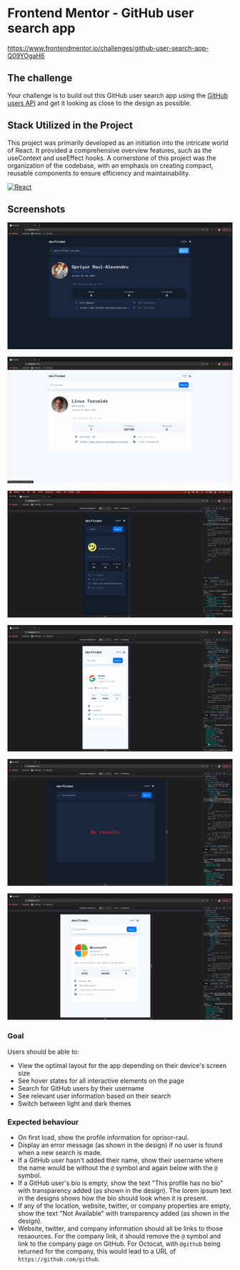 # Frontend Mentor - GitHub user search app

https://www.frontendmentor.io/challenges/github-user-search-app-Q09YOgaH6

## The challenge

Your challenge is to build out this GitHub user search app using the [GitHub users API](https://docs.github.com/en/rest/reference/users#get-a-user) and get it looking as close to the design as possible.

## Stack Utilized in the Project
This project was primarily developed as an initiation into the intricate world of React. It provided a comprehensive overview features, such as the useContext and useEffect hooks. A cornerstone of this project was the organization of the codebase, with an emphasis on creating compact, reusable components to ensure efficiency and maintainability.

[![React][React-Programming-Language]][React-url]

## Screenshots
![Desktop Dark Mode Screenshot](https://github.com/oprisor-raul/devfinder/blob/main/screenshots/desktop-dark.png)

![Desktop Light Mode Screenshot](https://github.com/oprisor-raul/devfinder/blob/main/screenshots/desktop-light.png)

![Mobile Dark Mode Screenshot](https://github.com/oprisor-raul/devfinder/blob/main/screenshots/mobile-dark.png)

![Mobile Light Mode Screenshot](https://github.com/oprisor-raul/devfinder/blob/main/screenshots/mobile-light.png)

![Tablet Dark Mode Error Screenshot](https://github.com/oprisor-raul/devfinder/blob/main/screenshots/tablet-dark-error.png)

![Tablet Light Mode Screenshot](https://github.com/oprisor-raul/devfinder/blob/main/screenshots/tablet-light.png)


### Goal
Users should be able to:

- View the optimal layout for the app depending on their device's screen size
- See hover states for all interactive elements on the page
- Search for GitHub users by their username
- See relevant user information based on their search
- Switch between light and dark themes

### Expected behaviour

- On first load, show the profile information for oprisor-raul.
- Display an error message (as shown in the design) if no user is found when a new search is made.
- If a GitHub user hasn't added their name, show their username where the name would be without the `@` symbol and again below with the `@` symbol.
- If a GitHub user's bio is empty, show the text "This profile has no bio" with transparency added (as shown in the design). The lorem ipsum text in the designs shows how the bio should look when it is present.
- If any of the location, website, twitter, or company properties are empty, show the text "Not Available" with transparency added (as shown in the design).
- Website, twitter, and company information should all be links to those resaources. For the company link, it should remove the `@` symbol and link to the company page on GitHub. For Octocat, with `@github` being returned for the company, this would lead to a URL of `https://github.com/github`.

[React-Programming-Language]: https://img.shields.io/badge/React-20232A?style=for-the-badge&logo=react&logoColor=61DAFB
[React-url]: https://reactjs.org/


